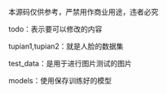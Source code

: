 本源码仅供参考，严禁用作商业用途，违者必究

todo：表示要可以修改的内容

tupian1,tupian2：就是人脸的数据集

test_data：是用于进行图片测试的图片

models：使用保存训练好的模型
